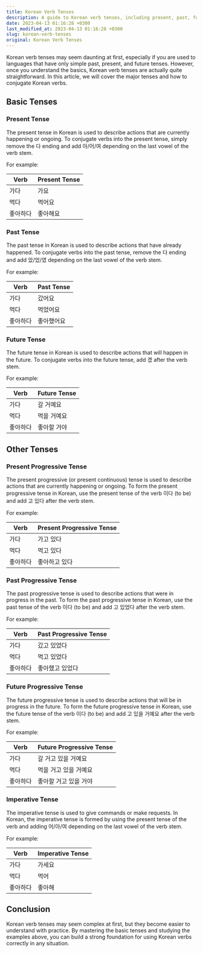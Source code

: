 ```yaml
---
title: Korean Verb Tenses
description: A guide to Korean verb tenses, including present, past, future, and more.
date: 2023-04-13 01:16:28 +0300
last_modified_at: 2023-04-13 01:16:28 +0300
slug: korean-verb-tenses
original: Korean Verb Tenses
---
```

Korean verb tenses may seem daunting at first, especially if you are used to languages that have only simple past, present, and future tenses. However, once you understand the basics, Korean verb tenses are actually quite straightforward. In this article, we will cover the major tenses and how to conjugate Korean verbs.

## Basic Tenses

### Present Tense

The present tense in Korean is used to describe actions that are currently happening or ongoing. To conjugate verbs into the present tense, simply remove the 다 ending and add 아/어/여 depending on the last vowel of the verb stem.

For example:

| Verb | Present Tense |
|------|---------------|
| 가다 | 가요          |
| 먹다 | 먹어요        |
| 좋아하다 | 좋아해요  |

### Past Tense

The past tense in Korean is used to describe actions that have already happened. To conjugate verbs into the past tense, remove the 다 ending and add 았/었/였 depending on the last vowel of the verb stem.

For example:

| Verb | Past Tense |
|------|------------|
| 가다 | 갔어요   |
| 먹다 | 먹었어요 |
| 좋아하다 | 좋아했어요 |

### Future Tense

The future tense in Korean is used to describe actions that will happen in the future. To conjugate verbs into the future tense, add 겠 after the verb stem.

For example:

| Verb | Future Tense |
|------|--------------|
| 가다 | 갈 거예요    |
| 먹다 | 먹을 거예요  |
| 좋아하다 | 좋아할 거야 |

## Other Tenses

### Present Progressive Tense

The present progressive (or present continuous) tense is used to describe actions that are currently happening or ongoing. To form the present progressive tense in Korean, use the present tense of the verb 이다 (to be) and add 고 있다 after the verb stem.

For example:

| Verb | Present Progressive Tense |
|------|--------------------------|
| 가다 | 가고 있다                 |
| 먹다 | 먹고 있다               |
| 좋아하다 | 좋아하고 있다         |

### Past Progressive Tense

The past progressive tense is used to describe actions that were in progress in the past. To form the past progressive tense in Korean, use the past tense of the verb 이다 (to be) and add 고 있었다 after the verb stem.

For example:

| Verb | Past Progressive Tense |
|------|----------------------|
| 가다 | 갔고 있었다           |
| 먹다 | 먹고 있었다         |
| 좋아하다 | 좋아했고 있었다   |

### Future Progressive Tense

The future progressive tense is used to describe actions that will be in progress in the future. To form the future progressive tense in Korean, use the future tense of the verb 이다 (to be) and add 고 있을 거예요 after the verb stem.

For example:

| Verb | Future Progressive Tense |
|------|-------------------------|
| 가다 | 갈 거고 있을 거예요     |
| 먹다 | 먹을 거고 있을 거예요   |
| 좋아하다 | 좋아할 거고 있을 거야 |

### Imperative Tense

The imperative tense is used to give commands or make requests. In Korean, the imperative tense is formed by using the present tense of the verb and adding 어/아/여 depending on the last vowel of the verb stem.

For example:

| Verb | Imperative Tense |
|------|-----------------|
| 가다 | 가세요          |
| 먹다 | 먹어            |
| 좋아하다 | 좋아해        |

## Conclusion

Korean verb tenses may seem complex at first, but they become easier to understand with practice. By mastering the basic tenses and studying the examples above, you can build a strong foundation for using Korean verbs correctly in any situation.